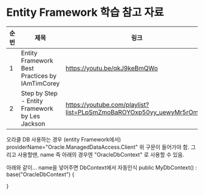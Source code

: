 # Entity Framework 학습 참고 자료

| 순번 | 제목 | 링크 | 비고 |
| ---| --- | --- | --- |
| 1 | Entity Framework Best Practices by IAmTimCorey | https://youtu.be/qkJ9keBmQWo | - |
| 2 | Step by Step - Entity Framework by Les Jackson | https://youtube.com/playlist?list=PLpSmZmoBaROYOxp50yy_uewyMr5rOmx1f | - |


오라클 DB 사용하는 경우 (entity Framework에서)
providerName="Oracle.ManagedDataAccess.Client"
위 구문이 들어가야 함.
그리고 사용할땐, name 즉 아래의 경우엔 "OracleDbContext" 로 사용할 수 있음.


<connectionStrings>
    <add name="OracleDbContext" providerName="Oracle.ManagedDataAccess.Client" connectionString="User Id=oracle_user;Password=oracle_user_password;Data Source=oracle" />
</connectionStrings>

아래와 같이... name을 넣어주면 DbContext에서 자동인식
public MyDbContext() : base("OracleDbContext")
{

}
